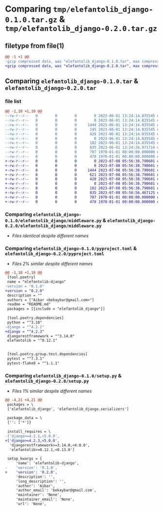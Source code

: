 # Comparing `tmp/elefantolib_django-0.1.0.tar.gz` & `tmp/elefantolib_django-0.2.0.tar.gz`

## filetype from file(1)

```diff
@@ -1 +1 @@
-gzip compressed data, was "elefantolib_django-0.1.0.tar", max compression
+gzip compressed data, was "elefantolib_django-0.2.0.tar", max compression
```

## Comparing `elefantolib_django-0.1.0.tar` & `elefantolib_django-0.2.0.tar`

### file list

```diff
@@ -1,10 +1,10 @@
--rw-r--r--   0        0        0        0 2023-06-01 13:24:14.035545 elefantolib_django-0.1.0/README.md
--rw-r--r--   0        0        0        0 2023-06-01 13:24:14.035545 elefantolib_django-0.1.0/elefantolib_django/__init__.py
--rw-r--r--   0        0        0     1444 2023-06-01 13:24:14.035545 elefantolib_django-0.1.0/elefantolib_django/middleware.py
--rw-r--r--   0        0        0      145 2023-06-01 13:24:14.035545 elefantolib_django-0.1.0/elefantolib_django/pagination.py
--rw-r--r--   0        0        0      420 2023-06-01 13:24:14.035545 elefantolib_django-0.1.0/elefantolib_django/permissions.py
--rw-r--r--   0        0        0        0 2023-06-01 13:24:14.035545 elefantolib_django-0.1.0/elefantolib_django/serializers/__init__.py
--rw-r--r--   0        0        0      182 2023-06-01 13:24:14.035545 elefantolib_django-0.1.0/elefantolib_django/serializers/mixins.py
--rw-r--r--   0        0        0      835 2023-06-01 13:24:26.971714 elefantolib_django-0.1.0/pyproject.toml
--rw-r--r--   0        0        0      707 1970-01-01 00:00:00.000000 elefantolib_django-0.1.0/setup.py
--rw-r--r--   0        0        0      478 1970-01-01 00:00:00.000000 elefantolib_django-0.1.0/PKG-INFO
+-rw-r--r--   0        0        0        0 2023-07-08 05:56:38.790601 elefantolib_django-0.2.0/README.md
+-rw-r--r--   0        0        0        0 2023-07-08 05:56:38.790601 elefantolib_django-0.2.0/elefantolib_django/__init__.py
+-rw-r--r--   0        0        0     1444 2023-07-08 05:56:38.790601 elefantolib_django-0.2.0/elefantolib_django/middleware.py
+-rw-r--r--   0        0        0      621 2023-07-08 05:56:38.790601 elefantolib_django-0.2.0/elefantolib_django/pagination.py
+-rw-r--r--   0        0        0      420 2023-07-08 05:56:38.790601 elefantolib_django-0.2.0/elefantolib_django/permissions.py
+-rw-r--r--   0        0        0        0 2023-07-08 05:56:38.790601 elefantolib_django-0.2.0/elefantolib_django/serializers/__init__.py
+-rw-r--r--   0        0        0      182 2023-07-08 05:56:38.790601 elefantolib_django-0.2.0/elefantolib_django/serializers/mixins.py
+-rw-r--r--   0        0        0      835 2023-07-08 05:56:56.467125 elefantolib_django-0.2.0/pyproject.toml
+-rw-r--r--   0        0        0      707 1970-01-01 00:00:00.000000 elefantolib_django-0.2.0/setup.py
+-rw-r--r--   0        0        0      478 1970-01-01 00:00:00.000000 elefantolib_django-0.2.0/PKG-INFO
```

### Comparing `elefantolib_django-0.1.0/elefantolib_django/middleware.py` & `elefantolib_django-0.2.0/elefantolib_django/middleware.py`

 * *Files identical despite different names*

### Comparing `elefantolib_django-0.1.0/pyproject.toml` & `elefantolib_django-0.2.0/pyproject.toml`

 * *Files 2% similar despite different names*

```diff
@@ -1,18 +1,18 @@
 [tool.poetry]
 name = "elefantolib-django"
-version = "0.1.0"
+version = "0.2.0"
 description = ""
 authors = ["Aibar <bekaybar@gmail.com>"]
 readme = "README.md"
 packages = [{include = "elefantolib_django"}]
 
 [tool.poetry.dependencies]
 python = "^3.10"
-django = "^4.2.1"
+django = "^4.2.3"
 djangorestframework = "^3.14.0"
 elefantolib = "^0.12.1"
 
 
 [tool.poetry.group.test.dependencies]
 pytest = "^7.3.1"
 pytest-flake8 = "^1.1.1"
```

### Comparing `elefantolib_django-0.1.0/setup.py` & `elefantolib_django-0.2.0/setup.py`

 * *Files 1% similar despite different names*

```diff
@@ -4,21 +4,21 @@
 packages = \
 ['elefantolib_django', 'elefantolib_django.serializers']
 
 package_data = \
 {'': ['*']}
 
 install_requires = \
-['django>=4.2.1,<5.0.0',
+['django>=4.2.3,<5.0.0',
  'djangorestframework>=3.14.0,<4.0.0',
  'elefantolib>=0.12.1,<0.13.0']
 
 setup_kwargs = {
     'name': 'elefantolib-django',
-    'version': '0.1.0',
+    'version': '0.2.0',
     'description': '',
     'long_description': '',
     'author': 'Aibar',
     'author_email': 'bekaybar@gmail.com',
     'maintainer': 'None',
     'maintainer_email': 'None',
     'url': 'None',
```

